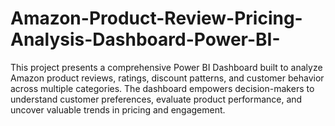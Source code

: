 # Amazon-Product-Review-Pricing-Analysis-Dashboard-Power-BI-
This project presents a comprehensive Power BI Dashboard built to analyze Amazon product reviews, ratings, discount patterns, and customer behavior across multiple categories. The dashboard empowers decision-makers to understand customer preferences, evaluate product performance, and uncover valuable trends in pricing and engagement.

